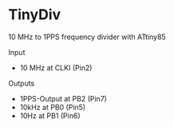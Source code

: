 # TinyDiv
10 MHz to 1PPS frequency divider with ATtiny85

Input
* 10 MHz at CLKI (Pin2)

Outputs
* 1PPS-Output at PB2 (Pin7)
* 10kHz at PB0 (Pin5)
* 10Hz at PB1 (Pin6)
